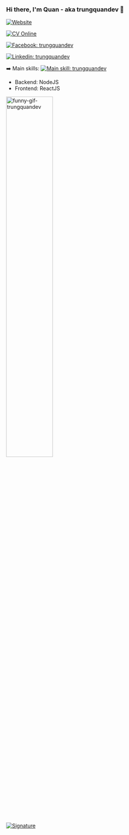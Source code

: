 ### Hi there, I'm Quan - aka trungquandev 👋

[![Website](https://img.shields.io/website?down_message=Offline&label=trungquandev.com&style=for-the-badge&logo=google-chrome&logoColor=white&up_message=Online&url=https%3A%2F%2Ftrungquandev.com)](https://trungquandev.com)

[![CV Online](https://img.shields.io/website?&label=cv.trungquandev.com&style=for-the-badge&logo=ghostery&logoColor=white&up_message=Online&url=https%3A%2F%2Fcv.trungquandev.com)](https://cv.trungquandev.com)

[![Facebook: trungquandev](https://img.shields.io/website?&label=facebook&style=for-the-badge&logo=facebook&logoColor=white&up_message=Online&url=https%3A%2F%2Ffacebook.com/trungquandev)](https://www.facebook.com/trungquandev/)

[![Linkedin: trungquandev](https://img.shields.io/badge/I'm%20not%20seeking%20to%20change%20jobs-blue?label=Linkedin&style=for-the-badge&logo=Linkedin&logoColor=white)](https://www.linkedin.com/in/trungquandev/)

:arrow_right: Main skills: [![Main skill: trungquandev](https://img.shields.io/badge/javascript-f7df1e?style=for-the-badge&logo=javascript&logoColor=black)](https://github.com/trungquandev)

* Backend: NodeJS
* Frontend: ReactJS

<img src="https://raw.githubusercontent.com/trungquandev/trungquandev/main/images/trungquandev-gif-coding.gif" alt="funny-gif-trungquandev" width="50%">

[![Signature](https://img.shields.io/badge/Signature-trungquandev.com-brightgreen)](https://trungquandev.com)


<!--
**trungquandev/trungquandev** is a ✨ _special_ ✨ repository because its `README.md` (this file) appears on your GitHub profile.

Here are some ideas to get you started:

- 🔭 I’m currently working on ...
- 🌱 I’m currently learning ...
- 👯 I’m looking to collaborate on ...
- 🤔 I’m looking for help with ...
- 💬 Ask me about ...
- 📫 How to reach me: ...
- 😄 Pronouns: ...
- ⚡ Fun fact: ...
-->
